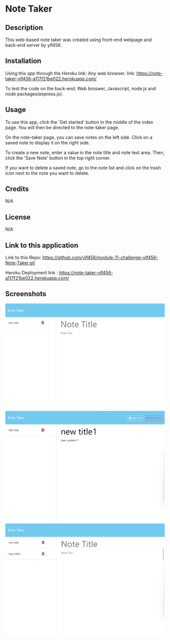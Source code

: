 # Note Taker 

## Description

This web-based note taker was created using front-end webpage and back-end server by ylf456.

## Installation

Using this app through the Heroku link: Any web browser. link: https://note-taker-ylf456-a117f21be022.herokuapp.com/

To test the code on the back-end: Web broswer, Javascript, node.js and node packages(express.js). 

## Usage

To use this app, click the 'Get started' button in the middle of the index page. You will then be directed to the note-taker page.

On the note-taker page, you can save notes on the left side. Click on a saved note to display it on the right side.

To create a new note, enter a value in the note title and note text area. Then, click the 'Save Note' button in the top right corner.

If you want to delete a saved note, go to the note list and click on the trash icon next to the note you want to delete.

## Credits

N/A

## License

N/A

## Link to this application

Link to this Repo: https://github.com/ylf456/module-11-challenge-ylf456-Note-Taker.git

Heroku Deployment link : https://note-taker-ylf456-a117f21be022.herokuapp.com/

## Screenshots

![This is a screenshot of when the page is initiated with one saved note](./public/assets/images/screenshot1.png)
![This is a screenshot of with some input in active note area](./public/assets/images/screenshot2.png)
![This is a screenshot of after save one new note](./public/assets/images/screenshot3.png)